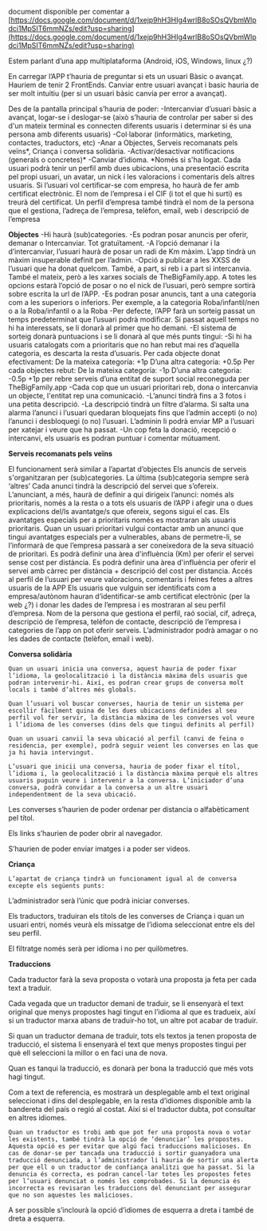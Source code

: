 document disponible per comentar a [https://docs.google.com/document/d/1xejp9hH3HIg4wrlB8oSOsQVbmWlpdci1MpSIT6mmNZs/edit?usp=sharing](https://docs.google.com/document/d/1xejp9hH3HIg4wrlB8oSOsQVbmWlpdci1MpSIT6mmNZs/edit?usp=sharing)

Estem parlant d’una app multiplataforma (Android, iOS, Windows, linux ¿?)

En carregar l’APP t’hauria de preguntar si ets un usuari Bàsic o avançat. Hauriem de tenir 2 FrontEnds. Canviar entre usuari avançat i basic hauria de ser molt intuitiu (per si un usuari bàsic canvia per error a avançat).

Des de la pantalla principal s’hauria de poder:
    -Intercanviar d’usuari bàsic a avançat, logar-se i deslogar-se (això s’hauria de controlar per saber si des d'un mateix terminal es connecten diferents usuaris i determinar si és una  persona amb diferents usuaris)
    -Col·laborar (informàtics, marketing, contactes, traductors, etc)
    -Anar a Objectes, Serveis recomanats pels veïns*, Criança i conversa solidària.
    -Activar/desactivar notificacions (generals o concretes)*
    -Canviar d’idioma.
    *Només si s'ha logat.
Cada usuari podrà tenir un perfil amb dues ubicacions, una presentació escrita pel propi usuari, un avatar, un nick i les valoracions i comentaris dels altres usuaris.
Si l’usuari vol certificar-se com empresa, ho haurà de fer amb certificat electrònic. El nom de l’empresa i el CIF (i tot el que hi surti) es treurà del certificat. Un perfil d’empresa també tindrà el nom de la persona que el gestiona, l’adreça de l’empresa, telèfon, email, web i descripció de l’empresa

**Objectes**
    -Hi haurà (sub)categories. 
    -Es podran posar anuncis per oferir, demanar o Intercanviar. Tot gratuïtament.
    -A l’opció demanar i la d’intercanviar, l’usuari haurà de posar un radi de Km màxim. L’app tindrà un màxim insuperable definit per l’admin.
    -Opció a publicar a les XXSS de l’usuari que ha donat quelcom. També, a part, si reb i a part si intercanvia. També el mateix, però a les xarxes socials de TheBigFamily.app. A totes les opcions estarà l’opció de posar o no el nick de l’usuari, però sempre sortirà sobre escrita la url de l’APP.
    -Es podran posar anuncis, tant a una categoria com a les superiors o inferiors. Per exemple, a la categoria Roba/infantil/nen o a la Roba/infantil o a la Roba
    -Per defecte, l’APP farà un sorteig passat un temps predeterminat que l’usuari podrà modificar. Si passat aquell temps no hi ha interessats, se li donarà al primer que ho demani.
    -El sistema de sorteig donarà puntuacions i se li donarà al que més punts tingui:
        -Si hi ha usuaris catalogats com a prioritaris que no han rebut mai res d’aquella categoria, es descarta la resta d’usuaris.
        Per cada objecte donat efectivament:
De la mateixa categoría: +1p
D’una altra categoria: +0.5p
        Per cada objectes rebut:
De la mateixa categoría: -1p
D’una altra categoria: -0.5p
+1p per rebre serveis d’una entitat de suport social reconeguda per TheBigFamily.app
-Cada cop que un usuari prioritari reb, dona o intercanvia un objecte, l'entitat rep una comunicació.
-L’anunci tindrà fins a 3 fotos i una petita descripció.
-La descripció tindrà un filtre d’alarma. Si salta una alarma l’anunci i l’usuari quedaran bloquejats fins que l’admin accepti (o no) l’anunci i desbloquegi (o no) l’usuari. L’adminin li podrà enviar MP a l’usuari per xatejar i veure que ha passat.
-Un cop feta la donació, recepció o intercanvi, els usuaris es podran puntuar i comentar mútuament.




**Serveis recomanats pels veïns**

El funcionament serà similar a l’apartat d’objectes
Els anuncis de serveis s'organitzaran per (sub)categories. La última (sub)categoria sempre serà ‘altres’
Cada anunci tindrà la descripció del servei que s’ofereix.
L’anunciant, a més, haurà de definir a qui dirigeix l’anunci: només als prioritaris, només a la resta o a tots els usuaris de l’APP i afegir una o dues explicacions del/ls avantatge/s que ofereix, segons sigui el cas.
Els avantatges especials per a prioritaris només es mostraran als usuaris prioritaris.
Quan un usuari prioritari vulgui contactar amb un anunci que tingui avantatges especials per a vulnerables, abans de permetre-li, se l’informarà de que l’empresa passarà a ser coneixedora de la seva situació de prioritari.
Es podrà definir una àrea d'influència (Km) per oferir el servei sense cost per distància.
Es podrà definir una àrea d'influència per oferir el servei amb càrrec per distància + descripció del cost per distancia.
Accés al perfil de l’usuari per veure valoracions, comentaris i feines fetes a altres usuaris de la APP
Els usuaris que vulguin ser identificats com a empresa/autònom hauran d’identificar-se amb certificat electrònic (per la web ¿?) i donar les dades de l’empresa i es mostraran al seu perfil d’empresa. Nom de la persona que gestiona el perfil, raó social, cif, adreça, descripció de l’empresa, telèfon de contacte, descripció de l’empresa i categories de l’app on pot oferir serveis. L’administrador podrà amagar o no les dades de contacte (telèfon, email i web).

**Conversa solidària**

    Quan un usuari inicia una conversa, aquest hauria de poder fixar l’idioma, la geolocalització i la distància màxima dels usuaris que podran intervenir-hi. Així, es podran crear grups de conversa molt locals i també d’altres més globals.

    Quan l’usuari vol buscar converses, hauria de tenir un sistema per escollir fàcilment quina de les dues ubicacions definides al seu perfil vol fer servir, la distància màxima de les converses vol veure i l’idioma de les converses (dins dels que tingui definits al perfil)

    Quan un usuari canviï la seva ubicació al perfil (canvi de feina o residencia, per exemple), podrà seguir veient les converses en las que ja hi havia intervingut.

    L’usuari que inicii una conversa, hauria de poder fixar el títol, l’idioma i, la geolocalització i la distància màxima perquè els altres usuaris puguin veure i intervenir a la conversa. L’iniciador d’una conversa, podrà convidar a la conversa a un altre usuari independentment de la seva ubicació.
    
Les converses s’haurien de poder ordenar per distancia o alfabèticament pel títol.

Els links s’haurien de poder obrir al navegador.

S’haurien de poder enviar imatges i a poder ser videos.

    
**Criança**

    L’apartat de criança tindrà un funcionament igual al de conversa excepte els següents punts:

L’administrador serà l’únic que podrà iniciar converses.

Els traductors, traduiran els títols de les converses de Criança i quan un usuari entri, només veurà els missatge de l’idioma seleccionat entre els del seu perfil.

El filtratge només serà per idioma i no per quilòmetres.

**Traduccions**

Cada traductor farà la seva proposta o votarà una proposta ja feta per cada text a traduir.

Cada vegada que un traductor demani de traduir, se li ensenyarà el text original que menys propostes hagi tingut en l’idioma al que es tradueix, així si un traductor marxa abans de traduir-ho tot, un altre pot acabar de traduir.

Si quan un traductor demana de traduir, tots els textos ja tenen proposta de traducció, el sistema li ensenyarà el text que menys propostes tingui per què ell seleccioni la millor o en faci una de nova.

Quan es tanqui la traducció, es donarà per bona la traducció que més vots hagi tingut.

Com a text de referencia, es mostrarà un desplegable amb el text original seleccionat i dins del desplegable, en la resta d’idiomes disponible amb la bandereta del país o regió al costat. Així si el traductor dubta, pot consultar en altres idiomes.

    Quan un traductor es trobi amb que pot fer una proposta nova o votar les existents, també tindrà la opció de ‘denunciar’ les propostes. Aquesta opció es per evitar que algú faci traduccions malicioses. En cas de donar-se per tancada una traducció i sortir guanyadora una traducció denunciada, a l’administrador li hauria de sortir una alerta per que ell o un traductor de confiança analitzi que ha passat. Si la denuncia és correcta, es podran cancel·lar totes les propostes fetes per l’usuari denunciat o només les comprobades. Si la denuncia és incorrecta es revisaran les traduccions del denunciant per assegurar que no son aquestes les malicioses.

A ser possible s’inclourà la opció d’idiomes de esquerra a dreta i també de dreta a esquerra.
